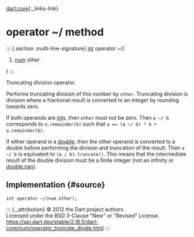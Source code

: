 [dart:core](../../dart-core/dart-core-library){._links-link}

operator \~/ method
===================

::: {.section .multi-line-signature}
[int](../int-class) operator \~/(

1.  [num](../num-class) other

)
:::

Truncating division operator.

Performs truncating division of this number by `other`. Truncating
division is division where a fractional result is converted to an
integer by rounding towards zero.

If both operands are [int](../int-class)s, then `other` must not be
zero. Then `a ~/ b` corresponds to `a.remainder(b)` such that
`a == (a ~/ b) * b + a.remainder(b)`.

If either operand is a [double](../double-class), then the other operand
is converted to a double before performing the division and truncation
of the result. Then `a ~/ b` is equivalent to `(a / b).truncate()`. This
means that the intermediate result of the double division must be a
finite integer (not an infinity or
[double.nan](../double/nan-constant)).

Implementation {#source}
--------------

``` {.language-dart data-language="dart"}
int operator ~/(num other);
```

::: {._attribution}
© 2012 the Dart project authors\
Licensed under the BSD 3-Clause \"New\" or \"Revised\" License.\
<https://api.dart.dev/stable/2.18.5/dart-core/num/operator_truncate_divide.html>
:::
